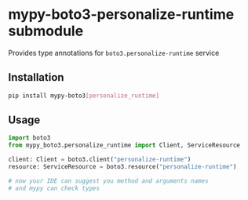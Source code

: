 # mypy-boto3-personalize-runtime submodule

Provides type annotations for `boto3.personalize-runtime` service

## Installation

```bash
pip install mypy-boto3[personalize_runtime]
```

## Usage

```python
import boto3
from mypy_boto3.personalize_runtime import Client, ServiceResource

client: Client = boto3.client("personalize-runtime")
resource: ServiceResource = boto3.resource("personalize-runtime")

# now your IDE can suggest you method and arguments names
# and mypy can check types
```

